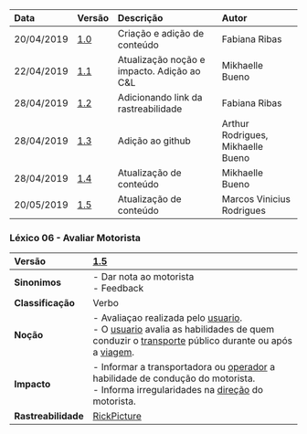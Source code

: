 |Data|Versão|Descrição|Autor|
|:---|:---|:---|:---|
|20/04/2019|[1.0](https://github.com/Andre-Eduardo/2019.1-Requisitos-Moovit/tree/master/lexicos/versao%201.0)|Criação e adição de conteúdo|Fabiana Ribas|
|22/04/2019|[1.1](https://github.com/Andre-Eduardo/2019.1-Requisitos-Moovit/tree/master/lexicos/versao%201.1)|Atualização noção e impacto. Adição ao C&L|Mikhaelle Bueno|
|28/04/2019|[1.2](https://github.com/Andre-Eduardo/2019.1-Requisitos-Moovit/tree/master/lexicos/versao%201.2)|Adicionando link da rastreabilidade|Fabiana Ribas|
|28/04/2019|[1.3](https://github.com/Andre-Eduardo/2019.1-Requisitos-Moovit/tree/master/lexicos/versao%201.3)|Adição ao github|Arthur Rodrigues, Mikhaelle Bueno|
|28/04/2019|[1.4](https://github.com/Andre-Eduardo/2019.1-Requisitos-Moovit/tree/master/lexicos/versao%201.4)|Atualização de conteúdo|Mikhaelle Bueno|
|20/05/2019|[1.5](https://github.com/Andre-Eduardo/2019.1-Requisitos-Moovit/tree/master/lexicos/versao%201.5)|Atualização de conteúdo|Marcos Vinicius Rodrigues|


### Léxico 06 - Avaliar Motorista

|Versão|[1.5](https://github.com/Andre-Eduardo/2019.1-Requisitos-Moovit/tree/master/lexicos/versao%201.5)|
|:-|:-|
|**Sinonimos**|- Dar nota ao motorista<br> - Feedback|
|**Classificação**| Verbo |
|**Noção**|- Avaliaçao realizada pelo [usuario](https://github.com/Andre-Eduardo/2019.1-Requisitos-Moovit/wiki/L65-Usuário).<br>- O [usuario](https://github.com/Andre-Eduardo/2019.1-Requisitos-Moovit/wiki/L65-Usuário) avalia as habilidades de quem conduzir o [transporte](https://github.com/Andre-Eduardo/2019.1-Requisitos-Moovit/wiki/L63---transporte) público durante ou após a [viagem](https://github.com/Andre-Eduardo/2019.1-Requisitos-Moovit/wiki/L67-Viagem).|
|**Impacto**|- Informar a transportadora ou [operador](https://github.com/Andre-Eduardo/2019.1-Requisitos-Moovit/wiki/L03---aplica%C3%A7ao-mobile) a habilidade de condução do motorista. <br> - Informa irregularidades na [direção](https://github.com/Andre-Eduardo/2019.1-Requisitos-Moovit/wiki/L15---direção) do motorista.|
|**Rastreabilidade**| [RickPicture](https://github.com/Andre-Eduardo/2019.1-Requisitos-Moovit/wiki/RichPicture-Vers%C3%A3o-[1.2](https://github.com/Andre-Eduardo/2019.1-Requisitos-Moovit/tree/master/lexicos/versao%201.2)#rp012---usu%C3%A1rio-mobile-cadastrado-e-n%C3%A3o-cadastrado)|